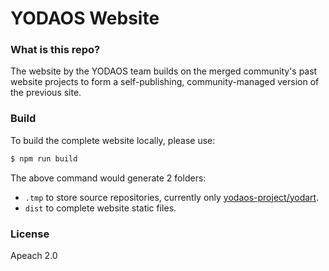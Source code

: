 # YODAOS Website

### What is this repo?

The website by the YODAOS team builds on the merged community's past website projects to form a self-publishing, community-managed version of the previous site.

### Build

To build the complete website locally, please use:

```sh
$ npm run build
```

The above command would generate 2 folders:

* `.tmp` to store source repositories, currently only [yodaos-project/yodart][].
* `dist` to complete website static files.

### License

Apeach 2.0

[yodaos-project/yodart]: https://github.com/yodaos-project/yodart
